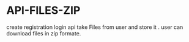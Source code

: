 # API-FILES-ZIP
create registration login api take Files from user and store it . user can download files in zip formate.
